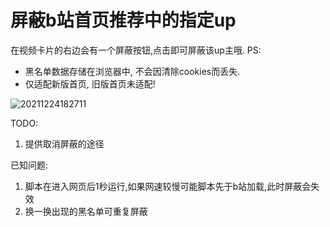 # 屏蔽b站首页推荐中的指定up

在视频卡片的右边会有一个屏蔽按钮,点击即可屏蔽该up主哦.
PS: 
- 黑名单数据存储在浏览器中, 不会因清除cookies而丢失.
- 仅适配新版首页, 旧版首页未适配!

![20211224182711](https://s2.loli.net/2021/12/24/XlGyctZ85sNo7Mx.png)

TODO:
1. 提供取消屏蔽的途径

已知问题:
1. 脚本在进入网页后1秒运行,如果网速较慢可能脚本先于b站加载,此时屏蔽会失效
2. 换一换出现的黑名单可重复屏蔽